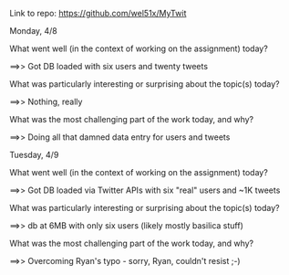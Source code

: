 Link to repo: https://github.com/wel51x/MyTwit

Monday, 4/8

What went well (in the context of working on the assignment) today?

==>> Got DB loaded with six users and twenty tweets

What was particularly interesting or surprising about the topic(s) today?

==>> Nothing, really

What was the most challenging part of the work today, and why?

==>> Doing all that damned data entry for users and tweets


Tuesday, 4/9

What went well (in the context of working on the assignment) today?

==>> Got DB loaded via Twitter APIs with six "real" users and ~1K tweets

What was particularly interesting or surprising about the topic(s) today?

==>> db at 6MB with only six users (likely mostly basilica stuff)

What was the most challenging part of the work today, and why?

==>> Overcoming Ryan's typo - sorry, Ryan, couldn't resist ;-)

